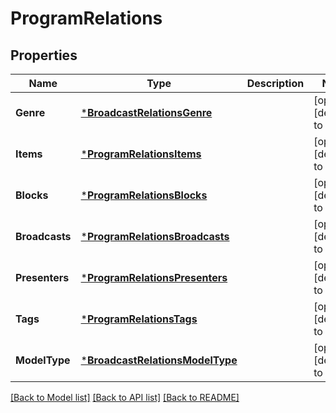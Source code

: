 # ProgramRelations

## Properties
Name | Type | Description | Notes
------------ | ------------- | ------------- | -------------
**Genre** | [***BroadcastRelationsGenre**](BroadcastRelations_genre.md) |  | [optional] [default to null]
**Items** | [***ProgramRelationsItems**](ProgramRelations_items.md) |  | [optional] [default to null]
**Blocks** | [***ProgramRelationsBlocks**](ProgramRelations_blocks.md) |  | [optional] [default to null]
**Broadcasts** | [***ProgramRelationsBroadcasts**](ProgramRelations_broadcasts.md) |  | [optional] [default to null]
**Presenters** | [***ProgramRelationsPresenters**](ProgramRelations_presenters.md) |  | [optional] [default to null]
**Tags** | [***ProgramRelationsTags**](ProgramRelations_tags.md) |  | [optional] [default to null]
**ModelType** | [***BroadcastRelationsModelType**](BroadcastRelations_model_type.md) |  | [optional] [default to null]

[[Back to Model list]](../README.md#documentation-for-models) [[Back to API list]](../README.md#documentation-for-api-endpoints) [[Back to README]](../README.md)


